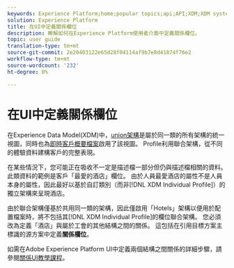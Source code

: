 ```yaml
---
keywords: Experience Platform;home;popular topics;api;API;XDM;XDM system;experience data model;data model;ui;workspace;relationship;field;
solution: Experience Platform
title: 在UI中定義關係欄位
description: 瞭解如何在Experience Platform使用者介面中定義關係欄位。
topic: user guide
translation-type: tm+mt
source-git-commit: 2e20403122e65d28f04114af9b7e8d41874f76e2
workflow-type: tm+mt
source-wordcount: '232'
ht-degree: 0%

---
```



# 在UI中定義關係欄位

在Experience Data Model(XDM)中，[union架構](../../schema/composition.md#union)是屬於同一類的所有架構的統一視圖，同時也為[即時客戶概要檔案](../../../profile/home.md)啟用了該視圖。 Profile利用聯合架構，從不同的體驗資料建構客戶的完整表現。

在某些情況下，您可能正在吸收不一定是描述檔一部分但仍與描述檔相關的資料。 此類資料的範例是客戶「最愛的酒店」欄位。 由於人員最愛酒店的屬性不是人員本身的屬性，因此最好以基於自訂類別（而非[!DNL XDM Individual Profile]）的獨立架構來呈現酒店。

由於聯合架構僅基於共用同一類的架構，因此僅啟用「Hotels」架構以便用於配置檔案時，將不包括其[!DNL XDM Individual Profile]的欄位聯合架構。 您必須改為定義「酒店」與屬於工會的其他結構之間的關係。 這包括在引用目標方案主標識的源方案中定義&#x200B;**關係欄位**。

如需在Adobe Experience Platform UI中定義兩個結構之間關係的詳細步驟，請參閱[關係UI教學課程](../../tutorials/relationship-ui.md)。